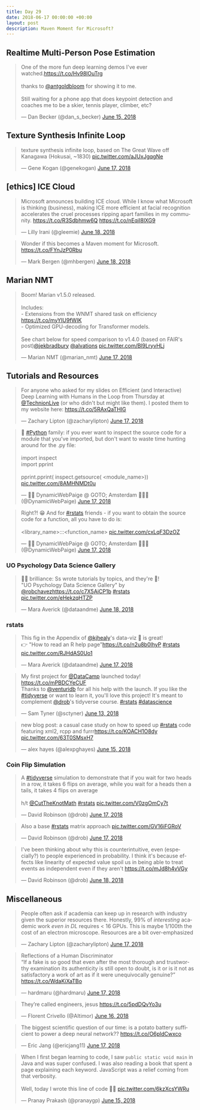 ```yaml
---
title: Day 29
date: 2018-06-17 00:00:00 +00:00
layout: post
description: Maven Moment for Microsoft?
---
```


## Realtime Multi-Person Pose Estimation
<amp-twitter width="400" height="400"
             layout="responsive"
             data-tweetid="1007677266694934529">
    <blockquote placeholder><p lang="en" dir="ltr">One of the more fun deep learning demos I&#39;ve ever watched.<a href="https://t.co/Hv98lOuTrg">https://t.co/Hv98lOuTrg</a><br><br>thanks to <a href="https://twitter.com/antgoldbloom?ref_src=twsrc%5Etfw">@antgoldbloom</a> for showing it to me.<br><br>Still waiting for a phone app that does keypoint detection and coaches me to be a skier, tennis player, climber, etc?</p>&mdash; Dan Becker (@dan_s_becker) <a href="https://twitter.com/dan_s_becker/status/1007677266694934529?ref_src=twsrc%5Etfw">June 15, 2018</a></blockquote>
</amp-twitter>

## Texture Synthesis Infinite Loop
<amp-twitter width="400" height="400"
             layout="responsive"
             data-tweetid="1008338409025409024">
    <blockquote placeholder><p lang="en" dir="ltr">texture synthesis infinite loop, based on The Great Wave off Kanagawa (Hokusai, ~1830) <a href="https://t.co/aJUxJgqgNe">pic.twitter.com/aJUxJgqgNe</a></p>&mdash; Gene Kogan (@genekogan) <a href="https://twitter.com/genekogan/status/1008338409025409024?ref_src=twsrc%5Etfw">June 17, 2018</a></blockquote>
</amp-twitter>

## [ethics] ICE Cloud
<amp-twitter width="400" height="400"
             layout="responsive"
             data-tweetid="1008551405743890432">
    <blockquote placeholder><p lang="en" dir="ltr">Microsoft announces building ICE cloud. While I know what Microsoft is thinking (business), making ICE more efficient at facial recognition accelerates the cruel processes ripping apart families in my community. <a href="https://t.co/R3Sdbhmw6Q">https://t.co/R3Sdbhmw6Q</a> <a href="https://t.co/nEqiI8lXG9">https://t.co/nEqiI8lXG9</a></p>&mdash; Lilly Irani (@gleemie) <a href="https://twitter.com/gleemie/status/1008551405743890432?ref_src=twsrc%5Etfw">June 18, 2018</a></blockquote>
</amp-twitter>

<amp-twitter width="400" height="400"
             layout="responsive"
             data-tweetid="1008504768753369088">
    <blockquote placeholder><p lang="en" dir="ltr">Wonder if this becomes a Maven moment for Microsoft. <a href="https://t.co/FYnJzP0Rbu">https://t.co/FYnJzP0Rbu</a></p>&mdash; Mark Bergen (@mhbergen) <a href="https://twitter.com/mhbergen/status/1008504768753369088?ref_src=twsrc%5Etfw">June 18, 2018</a></blockquote>
</amp-twitter>

## Marian NMT
<amp-twitter width="400" height="400"
             layout="responsive"
             data-tweetid="1008476022478532608">
    <blockquote placeholder><p lang="en" dir="ltr">Boom! Marian v1.5.0 released. <br><br>Includes:<br>-  Extensions from the WNMT shared task on efficiency  <a href="https://t.co/myYIU9fWIK">https://t.co/myYIU9fWIK</a><br>- Optimized GPU-decoding for Transformer models. <br><br>See chart below for speed comparison to v1.4.0 (based on FAIR&#39;s post)<a href="https://twitter.com/jekbradbury?ref_src=twsrc%5Etfw">@jekbradbury</a> <a href="https://twitter.com/alvations?ref_src=twsrc%5Etfw">@alvations</a> <a href="https://t.co/Bl9LryvHLj">pic.twitter.com/Bl9LryvHLj</a></p>&mdash; Marian NMT (@marian_nmt) <a href="https://twitter.com/marian_nmt/status/1008476022478532608?ref_src=twsrc%5Etfw">June 17, 2018</a></blockquote>
</amp-twitter>

## Tutorials and Resources
<amp-twitter width="400" height="400"
             layout="responsive"
             data-tweetid="1008305393959923713">
    <blockquote placeholder><p lang="en" dir="ltr">For anyone who asked for my slides on Efficient (and Interactive) Deep Learning with Humans in the Loop from Thursday at <a href="https://twitter.com/TechnionLive?ref_src=twsrc%5Etfw">@TechnionLive</a> (or who didn&#39;t but might like them). I posted them to my website here: <a href="https://t.co/5RAxQaTHIG">https://t.co/5RAxQaTHIG</a></p>&mdash; Zachary Lipton (@zacharylipton) <a href="https://twitter.com/zacharylipton/status/1008305393959923713?ref_src=twsrc%5Etfw">June 17, 2018</a></blockquote>
</amp-twitter>

<amp-twitter width="400" height="400"
             layout="responsive"
             data-tweetid="1008429512558817286">
    <blockquote placeholder><p lang="en" dir="ltr">🐍 <a href="https://twitter.com/hashtag/Python?src=hash&amp;ref_src=twsrc%5Etfw">#Python</a> family: if you ever want to inspect the source code for a module that you&#39;ve imported, but don&#39;t want to waste time hunting around for the .py file:<br><br>import inspect<br>import pprint<br><br>pprint.pprint( inspect.getsource( &lt;module_name&gt;)) <a href="https://t.co/8AMHNMDt0u">pic.twitter.com/8AMHNMDt0u</a></p>&mdash; 👩‍💻 DynamicWebPaige @ GOTO; Amsterdam 🌷🇳🇱 (@DynamicWebPaige) <a href="https://twitter.com/DynamicWebPaige/status/1008429512558817286?ref_src=twsrc%5Etfw">June 17, 2018</a></blockquote>
</amp-twitter>

<amp-twitter width="400" height="400"
             layout="responsive"
             data-tweetid="1008433277718417409">
    <blockquote placeholder><p lang="en" dir="ltr">Right?! 😁 And for <a href="https://twitter.com/hashtag/rstats?src=hash&amp;ref_src=twsrc%5Etfw">#rstats</a> friends - if you want to obtain the source code for a function, all you have to do is:<br><br>&lt;library_name&gt;:::&lt;function_name&gt; <a href="https://t.co/cxLqF3DzOZ">pic.twitter.com/cxLqF3DzOZ</a></p>&mdash; 👩‍💻 DynamicWebPaige @ GOTO; Amsterdam 🌷🇳🇱 (@DynamicWebPaige) <a href="https://twitter.com/DynamicWebPaige/status/1008433277718417409?ref_src=twsrc%5Etfw">June 17, 2018</a></blockquote>
</amp-twitter>

### UO Psychology Data Science Gallery
<amp-twitter width="400" height="400"
             layout="responsive"
             data-tweetid="1008532008497287169">
    <blockquote placeholder><p lang="en" dir="ltr">👨‍🏫 brilliance: Ss wrote tutorials by topics, and they&#39;re 🌟!<br>&quot;UO Psychology Data Science Gallery&quot; by <a href="https://twitter.com/robchavez?ref_src=twsrc%5Etfw">@robchavez</a><a href="https://t.co/c7X5AiCP1b">https://t.co/c7X5AiCP1b</a> <a href="https://twitter.com/hashtag/rstats?src=hash&amp;ref_src=twsrc%5Etfw">#rstats</a> <a href="https://t.co/eHekzqHTZP">pic.twitter.com/eHekzqHTZP</a></p>&mdash; Mara Averick (@dataandme) <a href="https://twitter.com/dataandme/status/1008532008497287169?ref_src=twsrc%5Etfw">June 18, 2018</a></blockquote>
</amp-twitter>

### rstats
<amp-twitter width="400" height="400"
             layout="responsive"
             data-tweetid="1008333958973665281">
    <blockquote placeholder><p lang="en" dir="ltr">This fig in the Appendix of <a href="https://twitter.com/kjhealy?ref_src=twsrc%5Etfw">@kjhealy</a>&#39;s data-viz 📕 is great! <br>👉 &quot;How to read an R help page&quot;<a href="https://t.co/n2u8b0lhyP">https://t.co/n2u8b0lhyP</a> <a href="https://twitter.com/hashtag/rstats?src=hash&amp;ref_src=twsrc%5Etfw">#rstats</a> <a href="https://t.co/RJHdAS0Uo1">pic.twitter.com/RJHdAS0Uo1</a></p>&mdash; Mara Averick (@dataandme) <a href="https://twitter.com/dataandme/status/1008333958973665281?ref_src=twsrc%5Etfw">June 17, 2018</a></blockquote>
</amp-twitter>

<amp-twitter width="400" height="400"
             layout="responsive"
             data-tweetid="1006966996246908931">
    <blockquote placeholder><p lang="en" dir="ltr">My first  project for <a href="https://twitter.com/DataCamp?ref_src=twsrc%5Etfw">@DataCamp</a> launched today! <a href="https://t.co/mPBDCYeCUF">https://t.co/mPBDCYeCUF</a><br>Thanks to <a href="https://twitter.com/venturidb?ref_src=twsrc%5Etfw">@venturidb</a> for all his help with the launch. If you like the <a href="https://twitter.com/hashtag/tidyverse?src=hash&amp;ref_src=twsrc%5Etfw">#tidyverse</a> or want to learn it, you&#39;ll love this project! It&#39;s meant to complement <a href="https://twitter.com/drob?ref_src=twsrc%5Etfw">@drob</a>&#39;s tidyverse course. <a href="https://twitter.com/hashtag/rstats?src=hash&amp;ref_src=twsrc%5Etfw">#rstats</a> <a href="https://twitter.com/hashtag/datascience?src=hash&amp;ref_src=twsrc%5Etfw">#datascience</a></p>&mdash; Sam Tyner (@sctyner) <a href="https://twitter.com/sctyner/status/1006966996246908931?ref_src=twsrc%5Etfw">June 13, 2018</a></blockquote>
</amp-twitter>

<amp-twitter width="400" height="400"
             layout="responsive"
             data-tweetid="1007669101764935681">
    <blockquote placeholder><p lang="en" dir="ltr">new blog post: a casual case study on how to speed up <a href="https://twitter.com/hashtag/rstats?src=hash&amp;ref_src=twsrc%5Etfw">#rstats</a> code featuring xml2, rcpp and furrr<a href="https://t.co/KOACH1O8dy">https://t.co/KOACH1O8dy</a> <a href="https://t.co/63T0SMsxH7">pic.twitter.com/63T0SMsxH7</a></p>&mdash; alex hayes (@alexpghayes) <a href="https://twitter.com/alexpghayes/status/1007669101764935681?ref_src=twsrc%5Etfw">June 15, 2018</a></blockquote>
</amp-twitter>

### Coin Flip Simulation 
<amp-twitter width="400" height="400"
             layout="responsive"
             data-tweetid="1008409373423611904">
    <blockquote placeholder><p lang="en" dir="ltr">A <a href="https://twitter.com/hashtag/tidyverse?src=hash&amp;ref_src=twsrc%5Etfw">#tidyverse</a> simulation to demonstrate that if you wait for two heads in a row, it takes 6 flips on average, while you wait for a heads then a tails, it takes 4 flips on average<br><br>h/t <a href="https://twitter.com/CutTheKnotMath?ref_src=twsrc%5Etfw">@CutTheKnotMath</a> <a href="https://twitter.com/hashtag/rstats?src=hash&amp;ref_src=twsrc%5Etfw">#rstats</a> <a href="https://t.co/V0zgOmCy7t">pic.twitter.com/V0zgOmCy7t</a></p>&mdash; David Robinson (@drob) <a href="https://twitter.com/drob/status/1008409373423611904?ref_src=twsrc%5Etfw">June 17, 2018</a></blockquote>
</amp-twitter>

<amp-twitter width="400" height="400"
             layout="responsive"
             data-tweetid="1008410647472803840"
             data-conversation="none">
    <blockquote placeholder><p lang="en" dir="ltr">Also a base <a href="https://twitter.com/hashtag/rstats?src=hash&amp;ref_src=twsrc%5Etfw">#rstats</a> matrix approach <a href="https://t.co/GV16iFGRoV">pic.twitter.com/GV16iFGRoV</a></p>&mdash; David Robinson (@drob) <a href="https://twitter.com/drob/status/1008410647472803840?ref_src=twsrc%5Etfw">June 17, 2018</a></blockquote>
</amp-twitter>

<amp-twitter width="400" height="400"
             layout="responsive"
             data-tweetid="1008669403477630977">
    <blockquote placeholder><p lang="en" dir="ltr">I&#39;ve been thinking about why this is counterintuitive, even (especially?) to people experienced in probability. I think it&#39;s because effects like linearity of expected value spoil us in being able to treat events as independent even if they aren&#39;t  <a href="https://t.co/mJd8h4vVGy">https://t.co/mJd8h4vVGy</a></p>&mdash; David Robinson (@drob) <a href="https://twitter.com/drob/status/1008669403477630977?ref_src=twsrc%5Etfw">June 18, 2018</a></blockquote>
</amp-twitter>

## Miscellaneous
<amp-twitter width="400" height="400"
             layout="responsive"
             data-tweetid="1008304232615772161">
    <blockquote placeholder><p lang="en" dir="ltr">People often ask if academia can keep up in research with industry given the superior resources there. Honestly, 99% of *interesting* academic work *even in DL* requires &lt; 16 GPUs. This is maybe 1/100th the cost of an electron microscope. Resources are a bit over-emphasized</p>&mdash; Zachary Lipton (@zacharylipton) <a href="https://twitter.com/zacharylipton/status/1008304232615772161?ref_src=twsrc%5Etfw">June 17, 2018</a></blockquote>
</amp-twitter>

<amp-twitter width="400" height="400"
             layout="responsive"
             data-tweetid="1008492030173970432">
    <blockquote placeholder><p lang="en" dir="ltr">Reflections of a Human Discriminator<br>“If a fake is so good that even after the most thorough and trustworthy examination its authenticity is still open to doubt, is it or is it not as satisfactory a work of art as if it were unequivocally genuine?” <a href="https://t.co/WdaKiXaTBo">https://t.co/WdaKiXaTBo</a></p>&mdash; hardmaru (@hardmaru) <a href="https://twitter.com/hardmaru/status/1008492030173970432?ref_src=twsrc%5Etfw">June 17, 2018</a></blockquote>
</amp-twitter>

<amp-twitter width="400" height="400"
             layout="responsive"
             data-tweetid="1008047634110558208">
    <blockquote placeholder><p lang="en" dir="ltr">They’re called engineers, jesus <a href="https://t.co/5pdDQvYo3u">https://t.co/5pdDQvYo3u</a></p>&mdash; Florent Crivello (@Altimor) <a href="https://twitter.com/Altimor/status/1008047634110558208?ref_src=twsrc%5Etfw">June 16, 2018</a></blockquote>
</amp-twitter>

<amp-twitter width="400" height="400"
             layout="responsive"
             data-tweetid="1008486073679265792">
    <blockquote placeholder><p lang="en" dir="ltr">The biggest scientific question of our time: is a potato battery sufficient to power a deep neural network?? <a href="https://t.co/O6pldCwxco">https://t.co/O6pldCwxco</a></p>&mdash; Eric Jang (@ericjang11) <a href="https://twitter.com/ericjang11/status/1008486073679265792?ref_src=twsrc%5Etfw">June 17, 2018</a></blockquote>
</amp-twitter>

<amp-twitter width="400" height="400"
             layout="responsive"
             data-tweetid="1007755817435553792">
    <blockquote placeholder><p lang="en" dir="ltr">When I first began learning to code, I saw `public static void main` in Java and was super confused. I was also reading a book that spent a page explaining each keyword. JavaScript was a relief coming from that verbosity.<br><br>Well, today I wrote this line of code 🤷‍♀️ <a href="https://t.co/6kzXcsYWRu">pic.twitter.com/6kzXcsYWRu</a></p>&mdash; Pranay Prakash (@pranaygp) <a href="https://twitter.com/pranaygp/status/1007755817435553792?ref_src=twsrc%5Etfw">June 15, 2018</a></blockquote>
</amp-twitter>
